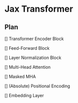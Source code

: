 # Jax Transformer

## Plan

[] Transformer Encoder Block

[] Feed-Forward Block

[] Layer Normalization Block

[] Multi-Head Attention

[] Masked MHA

[] (Absolute) Positional Encoding

[] Embedding Layer